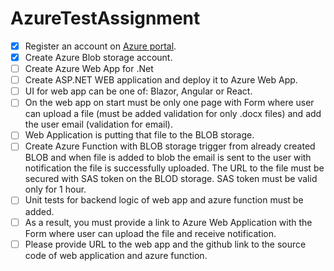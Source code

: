 # AzureTestAssignment
- [x] Register an account on [Azure portal](https://portal.azure.com/).
- [x] Create Azure Blob storage account.
- [ ] Create Azure Web App for .Net
- [ ] Create ASP.NET WEB application and deploy it to Azure Web App.
- [ ] UI for web app can be one of: Blazor, Angular or React.
- [ ] On the web app on start must be only one page with Form where user can upload a file (must be added validation for only .docx files) and add the user email (validation for email).
- [ ] Web Application is putting that file to the BLOB storage.
- [ ] Create Azure Function with BLOB storage trigger from already created BLOB and when file is added to blob the email is sent to the user with notification the file is successfully uploaded. The URL to the file must be secured with SAS token on the BLOD storage. SAS token must be valid only for 1 hour.
- [ ] Unit tests for backend logic of web app and azure function must be added.
- [ ] As a result, you must provide a link to Azure Web Application with the Form where user can upload the file and receive notification.
- [ ] Please provide URL to the web app and the github link to the source code of web application and azure function.
